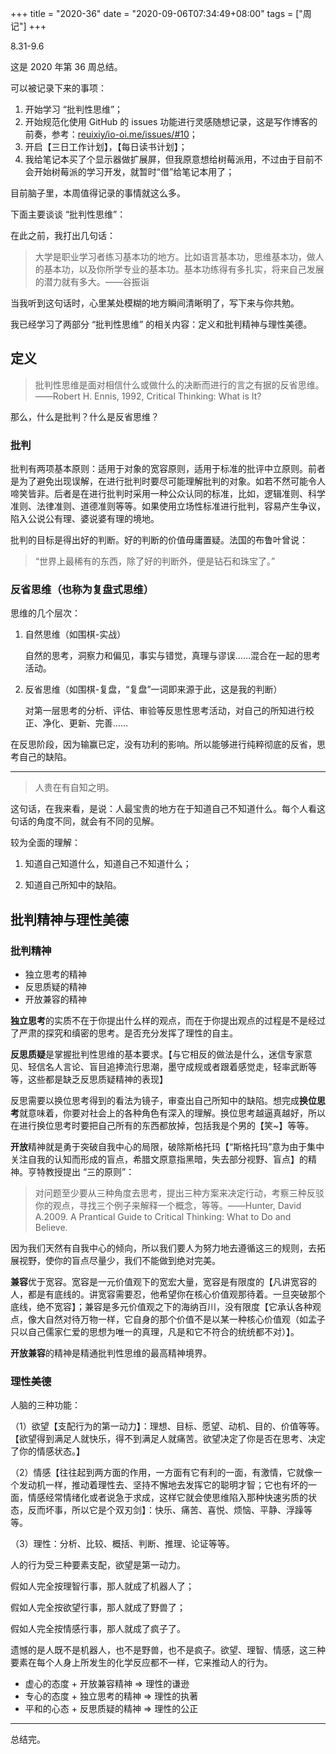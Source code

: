 +++
title = "2020-36"
date = "2020-09-06T07:34:49+08:00"
tags = ["周记"]
+++

8.31-9.6

这是 2020 年第 36 周总结。

可以被记录下来的事项：

1. 开始学习 “批判性思维”；
2. 开始规范化使用 GitHub 的 issues 功能进行灵感随想记录，这是写作博客的前奏，参考：[reuixiy/io-oi.me/issues/#10](https://github.com/reuixiy/io-oi.me/issues/10)；
3. 开启【三日工作计划】，【每日读书计划】；
4. 我给笔记本买了个显示器做扩展屏，但我原意想给树莓派用，不过由于目前不会开始树莓派的学习开发，就暂时“借”给笔记本用了；

目前脑子里，本周值得记录的事情就这么多。

下面主要谈谈 “批判性思维”：

在此之前，我打出几句话：

> 大学是职业学习者练习基本功的地方。比如语言基本功，思维基本功，做人的基本功，以及你所学专业的基本功。基本功练得有多扎实，将来自己发展的潜力就有多大。——谷振诣

当我听到这句话时，心里某处模糊的地方瞬间清晰明了，写下来与你共勉。

我已经学习了两部分 “批判性思维” 的相关内容：定义和批判精神与理性美德。

## 定义

> 批判性思维是面对相信什么或做什么的决断而进行的言之有据的反省思维。——Robert H. Ennis, 1992, Critical Thinking: What is It?

那么，什么是批判？什么是反省思维？

### 批判

批判有两项基本原则：适用于对象的宽容原则，适用于标准的批评中立原则。前者是为了避免出现误解，在进行批判时要尽可能理解批判的对象。如若不然可能令人啼笑皆非。后者是在进行批判时采用一种公众认同的标准，比如，逻辑准则、科学准则、法律准则、道德准则等等。如果使用立场性标准进行批判，容易产生争议，陷入公说公有理、婆说婆有理的境地。

批判的目标是得出好的判断。好的判断的价值毋庸置疑。法国的布鲁叶曾说：

> “世界上最稀有的东西，除了好的判断外，便是钻石和珠宝了。”

### 反省思维（也称为复盘式思维）

思维的几个层次：

1. 自然思维（如围棋-实战）

   自然的思考，洞察力和偏见，事实与错觉，真理与谬误……混合在一起的思考活动。

2. 反省思维（如围棋-复盘，“复盘”一词即来源于此，这是我的判断）

   对第一层思考的分析、评估、审验等反思性思考活动，对自己的所知进行校正、净化、更新、完善……

在反思阶段，因为输赢已定，没有功利的影响。所以能够进行纯粹彻底的反省，思考自己的缺陷。

---

> 人贵在有自知之明。

这句话，在我来看，是说：人最宝贵的地方在于知道自己不知道什么。每个人看这句话的角度不同，就会有不同的见解。

较为全面的理解：

1. 知道自己知道什么，知道自己不知道什么；

2. 知道自己所知中的缺陷。

## 批判精神与理性美德

### 批判精神

- 独立思考的精神
- 反思质疑的精神
- 开放兼容的精神

**独立思考**的实质不在于你提出什么样的观点，而在于你提出观点的过程是不是经过了严肃的探究和缜密的思考。是否充分发挥了理性的自主。

**反思质疑**是掌握批判性思维的基本要求。【与它相反的做法是什么，迷信专家意见、轻信名人言论、盲目追捧流行思潮，墨守成规或者跟着感觉走，轻率武断等等，这些都是缺乏反思质疑精神的表现】

反思需要以换位思考得到的看法为镜子，审查出自己所知中的缺陷。想完成**换位思考**就意味着，你要对社会上的各种角色有深入的理解。换位思考越逼真越好，所以在进行换位思考时要把自己所有的东西都放掉，包括我是个男的【笑~】等等。

**开放**精神就是勇于突破自我中心的局限，破除斯格托玛【“斯格托玛”意为由于集中关注自我的认知而形成的盲点，希腊文原意指黑暗，失去部分视野、盲点】的精神。亨特教授提出 “三的原则”：

> 对问题至少要从三种角度去思考，提出三种方案来决定行动，考察三种反驳你的观点，寻找三个例子来解释一个概念，等等。——Hunter, David A.2009. A Prantical Guide to Critical Thinking: What to Do and Believe.

因为我们天然有自我中心的倾向，所以我们要人为努力地去遵循这三的规则，去拓展视野，使你的盲点尽量少，我们不能做到绝对完美。

**兼容**优于宽容。宽容是一元价值观下的宽宏大量，宽容是有限度的【凡讲宽容的人，都是有底线的。讲宽容需要忍，他希望你在核心价值观那待着。一旦突破那个底线，绝不宽容】；兼容是多元价值观之下的海纳百川，没有限度【它承认各种观点，像大自然对待万物一样，它自身的那个价值不是以某一种核心价值观（如孟子只以自己儒家仁爱的思想为唯一的真理，凡是和它不符合的统统都不对）】。

**开放兼容**的精神是精通批判性思维的最高精神境界。

### 理性美德

人脑的三种功能：

（1）欲望【支配行为的第一动力】：理想、目标、愿望、动机、目的、价值等等。【欲望得到满足人就快乐，得不到满足人就痛苦。欲望决定了你是否在思考、决定了你的情感状态。】

（2）情感【往往起到两方面的作用，一方面有它有利的一面，有激情，它就像一个发动机一样，推动着理性去、坚持不懈地去发挥它的聪明才智；它也有坏的一面，情感经常情绪化或者说急于求成，这样它就会使思维陷入那种快速劣质的状态，反而坏事，所以它是个双刃剑】：快乐、痛苦、喜悦、烦恼、平静、浮躁等等。

（3）理性：分析、比较、概括、判断、推理、论证等等。

人的行为受三种要素支配，欲望是第一动力。

假如人完全按理智行事，那人就成了机器人了；

假如人完全按欲望行事，那人就成了野兽了；

假如人完全按情感行事，那人就成了疯子了。

遗憾的是人既不是机器人，也不是野兽，也不是疯子。欲望、理智、情感，这三种要素在每个人身上所发生的化学反应都不一样，它来推动人的行为。

- 虚心的态度 + 开放兼容精神 => 理性的谦逊
- 专心的态度 + 独立思考的精神 => 理性的执著
- 平和的心态 + 反思质疑的精神 => 理性的公正

---

总结完。
